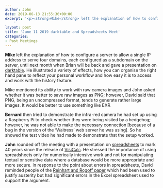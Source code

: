 ```yaml
---
author: John
date: 2019-06-13 21:55:36+00:00
excerpt: '<p><strong>Mike</strong> left the explanation of how to configure a server to allow a single IP address to serve four domains, each configured as a subdomain on the server, until next month when Brian will be back and gave a presentation on <a href="https://www.darktable.org/" type="text/html" role="link">darktable</a>. He illustrated a variety of effects, how you can organise the right hand pane to reflect your personal workflow and how easy it is to access and work with the history feature.</p>
	'
layout: post
title: 'June 11 2019 darktable and Spreadsheets Meet'
categories:
- Past Meetings
---
```


<p><strong>Mike</strong> left the explanation of how to configure a server to allow a single IP address to serve four domains, each configured as a subdomain on the server, until next month when Brian will be back and gave a presentation on <a href="https://www.darktable.org/" type="text/html" role="link">darktable</a>. He illustrated a variety of effects, how you can organise the right hand pane to reflect your personal workflow and how easy it is to access and work with the history feature.</p><p>Mike mentioned its ability to work with raw camera images and John asked whether it was better to save raw images as PNG; however, David said that PNG, being an uncompressed format, tends to generate rather large images. It would be better to use something like EXR.</p><p><strong>Bernard</strong> then tried to demonstrate the infra-red camera he had set up using a Raspberry Pi to check whether they were being visited by a hedgehog; however, he was not able to make the necessary connection [because of a bug in the version of the ‘Waitress’ web server he was using]. So he showed the test video he had made to demonstrate that the setup worked.</p><p><strong>John</strong> rounded off the meeting with a presentation on <a href="http://bradlug.co.uk/blog/2019/06/11/files/Spreadsheets.odp" type="application/vnd.oasis.opendocument.presentation">spreadsheets</a> to mark 40 years since the release of <a href="https://en.wikipedia.org/wiki/Visicalc" type="text/html" role="link">VisiCalc</a>. He stressed the importance of using spreadsheets only for numerically intensive work and not for manipulating textual or sensitive data where a database would be more appropriate and more secure. In response to the point about errors in spreadsheets, David reminded people of the <a href="https://en.wikipedia.org/wiki/Reinhart-Rogoff" type="text/html" role="link">Reinhart and Rogoff paper</a> which had been used to justify austerity but had significant errors in the Excel spreadsheet used to support the argument.</p>
